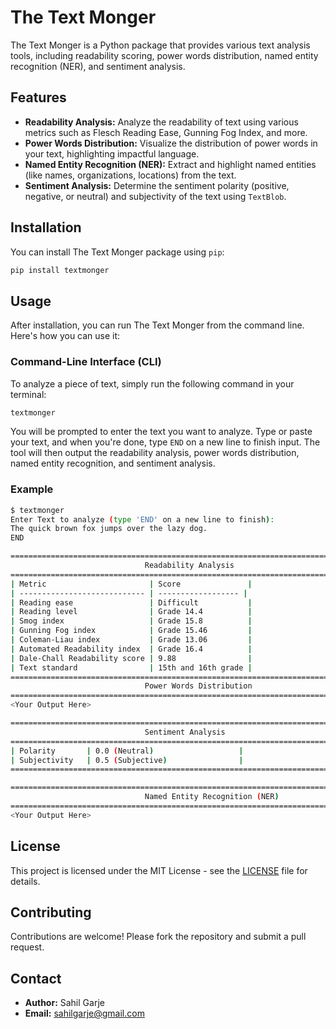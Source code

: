 # The Text Monger

The Text Monger is a Python package that provides various text analysis tools, including readability scoring, power words distribution, named entity recognition (NER), and sentiment analysis.

## Features

- **Readability Analysis:** Analyze the readability of text using various metrics such as Flesch Reading Ease, Gunning Fog Index, and more.
- **Power Words Distribution:** Visualize the distribution of power words in your text, highlighting impactful language.
- **Named Entity Recognition (NER):** Extract and highlight named entities (like names, organizations, locations) from the text.
- **Sentiment Analysis:** Determine the sentiment polarity (positive, negative, or neutral) and subjectivity of the text using `TextBlob`.

## Installation

You can install The Text Monger package using `pip`:

```bash
pip install textmonger
```

## Usage

After installation, you can run The Text Monger from the command line. Here's how you can use it:

### Command-Line Interface (CLI)

To analyze a piece of text, simply run the following command in your terminal:

```bash
textmonger
```

You will be prompted to enter the text you want to analyze. Type or paste your text, and when you're done, type `END` on a new line to finish input. The tool will then output the readability analysis, power words distribution, named entity recognition, and sentiment analysis.

### Example

```bash
$ textmonger
Enter Text to analyze (type 'END' on a new line to finish):
The quick brown fox jumps over the lazy dog.
END

================================================================================
                              Readability Analysis
================================================================================
| Metric                       | Score               |
| ---------------------------- | ------------------ |
| Reading ease                 | Difficult           |
| Reading level                | Grade 14.4          |
| Smog index                   | Grade 15.8          |
| Gunning Fog index            | Grade 15.46         |
| Coleman-Liau index           | Grade 13.06         |
| Automated Readability index  | Grade 16.4          |
| Dale-Chall Readability score | 9.88                |
| Text standard                | 15th and 16th grade |
================================================================================
                              Power Words Distribution
================================================================================
<Your Output Here>

================================================================================
                              Sentiment Analysis
================================================================================
| Polarity       | 0.0 (Neutral)                   |
| Subjectivity   | 0.5 (Subjective)                |
================================================================================

================================================================================
                              Named Entity Recognition (NER)
================================================================================
<Your Output Here>
```

## License

This project is licensed under the MIT License - see the [LICENSE](LICENSE) file for details.

## Contributing

Contributions are welcome! Please fork the repository and submit a pull request.

## Contact

- **Author:** Sahil Garje
- **Email:** sahilgarje@gmail.com
